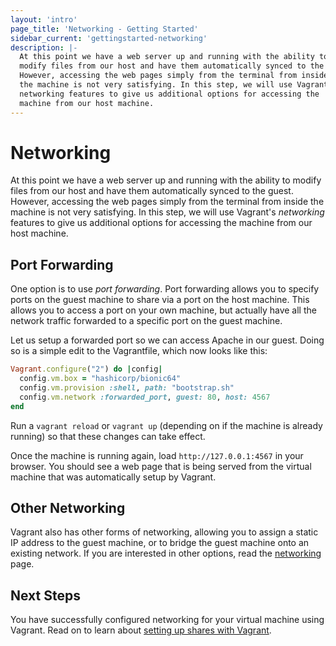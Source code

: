 ```yaml
---
layout: 'intro'
page_title: 'Networking - Getting Started'
sidebar_current: 'gettingstarted-networking'
description: |-
  At this point we have a web server up and running with the ability to
  modify files from our host and have them automatically synced to the guest.
  However, accessing the web pages simply from the terminal from inside
  the machine is not very satisfying. In this step, we will use Vagrant's
  networking features to give us additional options for accessing the
  machine from our host machine.
---
```


# Networking

At this point we have a web server up and running with the ability to
modify files from our host and have them automatically synced to the guest.
However, accessing the web pages simply from the terminal from inside
the machine is not very satisfying. In this step, we will use Vagrant's
_networking_ features to give us additional options for accessing the
machine from our host machine.

## Port Forwarding

One option is to use _port forwarding_. Port forwarding allows you to
specify ports on the guest machine to share via a port on the host machine.
This allows you to access a port on your own machine, but actually have
all the network traffic forwarded to a specific port on the guest machine.

Let us setup a forwarded port so we can access Apache in our guest. Doing so
is a simple edit to the Vagrantfile, which now looks like this:

```ruby
Vagrant.configure("2") do |config|
  config.vm.box = "hashicorp/bionic64"
  config.vm.provision :shell, path: "bootstrap.sh"
  config.vm.network :forwarded_port, guest: 80, host: 4567
end
```

Run a `vagrant reload` or `vagrant up` (depending on if the machine
is already running) so that these changes can take effect.

Once the machine is running again, load `http://127.0.0.1:4567` in
your browser. You should see a web page that is being served from
the virtual machine that was automatically setup by Vagrant.

## Other Networking

Vagrant also has other forms of networking, allowing you to assign
a static IP address to the guest machine, or to bridge the guest
machine onto an existing network. If you are interested in other options,
read the [networking](/docs/networking/) page.

## Next Steps

You have successfully configured networking for your virtual machine using
Vagrant. Read on to learn about
[setting up shares with Vagrant](/intro/getting-started/share.html).
